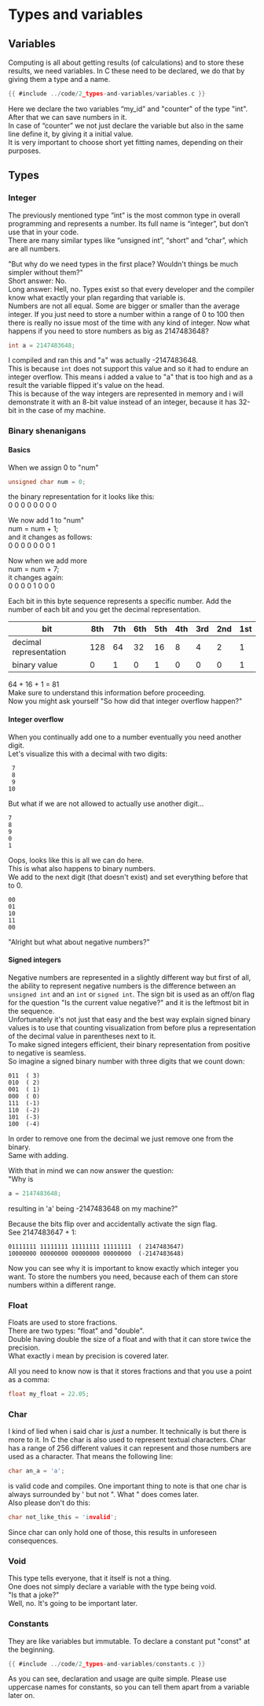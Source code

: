 # Types and variables

## Variables

Computing is all about getting results (of calculations) and to store these
results, we need variables. In C these need to be declared, we do that by giving
them a type and a name.  
```c
{{ #include ../code/2_types-and-variables/variables.c }}
```

Here we declare the two variables “my_id” and "counter" of the type "int".
After that we can save numbers in it.  
In case of “counter” we not just declare the variable but also in the same line
define it, by giving it a initial value.  
It is very important to choose short yet fitting names, depending on their
purposes.  

## Types

### Integer

The previously mentioned type “int” is the most common type in overall
programming and represents a number. Its full name is “integer”, but don’t use
that in your code.  
There are many similar types like “unsigned int”, “short” and “char”, which are
all numbers.  
  
"But why do we need types in the first place? Wouldn't things be much simpler
without them?"  
Short answer: No.  
Long answer: Hell, no. Types exist so that every developer and the compiler know
what exactly your plan regarding that variable is.  
Numbers are not all equal. Some are bigger or smaller than the average integer.
If you just need to store a number within a range of 0 to 100 then there is
really no issue most of the time with any kind of integer. Now what happens if
you need to store numbers as big as 2147483648?  
```c
int a = 2147483648;
```
I compiled and ran this and "a" was actually -2147483648.  
This is because `int` does not support this value and so it had to endure an
integer overflow. This means i added a value to "a" that is too high
and as a result the variable flipped it's value on the head.  
This is because of the way integers are represented in memory and i will
demonstrate it with an 8-bit value instead of an integer, because it has 32-bit
in the case of my machine.  

### Binary shenanigans

#### Basics

When we assign 0 to "num"  
```c
unsigned char num = 0;
```
the binary representation for it looks like this:  
0 0 0 0 0 0 0 0
  
We now add 1 to "num"  
num = num + 1;  
and it changes as follows:  
0 0 0 0 0 0 0 1  
  
Now when we add more  
num = num + 7;  
it changes again:  
0 0 0 0 1 0 0 0  
  
Each bit in this byte sequence represents a specific number. Add the number of
each bit and you get the decimal representation.  

| bit                    | 8th | 7th | 6th | 5th | 4th | 3rd | 2nd | 1st |
|------------------------|-----|-----|-----|-----|-----|-----|-----|-----|
| decimal representation | 128 | 64  | 32  | 16  | 8   | 4   | 2   | 1   |
| binary value           | 0   | 1   | 0   | 1   | 0   | 0   | 0   | 1   |

64 + 16 + 1 = 81  
Make sure to understand this information before proceeding.  
Now you might ask yourself "So how did that integer overflow happen?"  

#### Integer overflow

When you continually add one to a number eventually you need another digit.  
Let's visualize this with a decimal with two digits:  

```
 7
 8
 9
10
```

But what if we are not allowed to actually use another digit...  

```
7
8
9
0
1
```

Oops, looks like this is all we can do here.  
This is what also happens to binary numbers.  
We add to the next digit (that doesn't exist) and set everything before that to
0.  

```
00
01
10
11
00
```

"Alright but what about negative numbers?"

#### Signed integers

Negative numbers are represented in a slightly different way but first of all,
the ability to represent negative numbers is the difference between an
`unsigned int` and an `int` or `signed int`. The sign bit is used as an off/on
flag for the question "Is the current value negative?" and it is the leftmost
bit in the sequence.  
Unfortunately it's not just that easy and the best way explain signed
binary values is to use that counting visualization from before plus a
representation of the decimal value in parentheses next to it.  
To make signed integers efficient, their binary representation from positive to
negative is seamless.  
So imagine a signed binary number with three digits that we count down:  

```
011  ( 3)
010  ( 2)
001  ( 1)
000  ( 0)
111  (-1)
110  (-2)
101  (-3)
100  (-4)
```

In order to remove one from the decimal we just remove one from the binary.  
Same with adding.  
  
With that in mind we can now answer the question:  
"Why is  
```c
a = 2147483648;
```
resulting in 'a' being -2147483648 on my machine?"  
  
Because the bits flip over and accidentally activate the sign flag.  
See 2147483647 + 1:  

```
01111111 11111111 11111111 11111111  ( 2147483647)
10000000 00000000 00000000 00000000  (-2147483648)
```

  
Now you can see why it is important to know exactly which integer you want. To
store the numbers you need, because each of them can store numbers within a
different range.  

### Float

Floats are used to store fractions.  
There are two types: "float" and "double".  
Double having double the size of a float and with that it can store twice the
precision.  
What exactly i mean by precision is covered later.  
  
All you need to know now is that it stores fractions and that you use a point as
a comma:  
```c
float my_float = 22.05;
```

### Char

I kind of lied when i said char is _just_ a number. It technically is but there
is more to it. In C the char is also used to represent textual characters. Char
has a range of 256 different values it can represent and those numbers are used
as a character. That means the following line:  
```c
char an_a = 'a';
```
is valid code and compiles. One important thing to note is that one char is
always surrounded by ' but not ". What " does comes later.  
Also please don't do this:  
```c
char not_like_this = 'invalid';
```
Since char can only hold one of those, this results in unforeseen
consequences.  

### Void

This type tells everyone, that it itself is not a thing.  
One does not simply declare a variable with the type being void.  
"Is that a joke?"  
Well, no. It's going to be important later.  

### Constants

They are like variables but immutable. To declare a constant put "const" at the
beginning.  

```c
{{ #include ../code/2_types-and-variables/constants.c }}
```

As you can see, declaration and usage are quite simple. Please use uppercase
names for constants, so you can tell them apart from a variable later on.  
